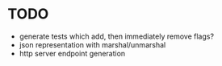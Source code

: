 # TODO

- generate tests which add, then immediately remove flags?
- json representation with marshal/unmarshal
- http server endpoint generation
